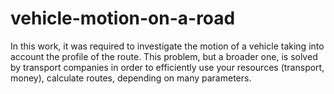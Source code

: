 # vehicle-motion-on-a-road
In this work, it was required to investigate the motion of a vehicle taking into account the profile of the route.
This problem, but a broader one, is solved by transport companies in order to efficiently
use your resources (transport, money), calculate routes,
depending on many parameters.
